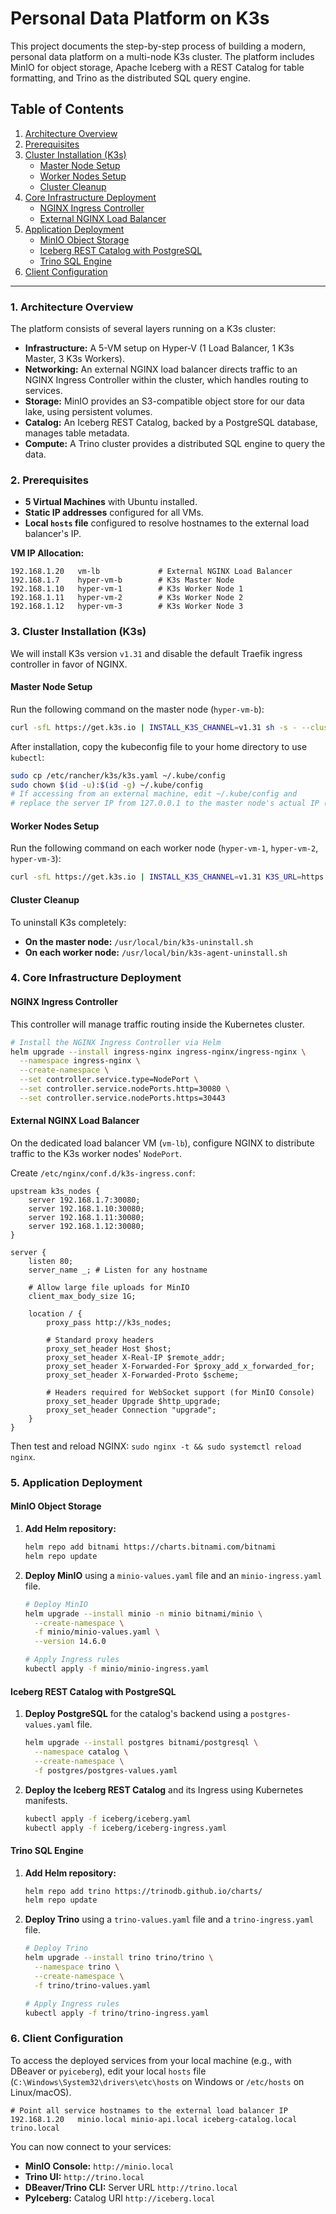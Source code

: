 # Personal Data Platform on K3s

This project documents the step-by-step process of building a modern, personal data platform on a multi-node K3s cluster. The platform includes MinIO for object storage, Apache Iceberg with a REST Catalog for table formatting, and Trino as the distributed SQL query engine.

## Table of Contents

1.  [Architecture Overview](#1-architecture-overview)
2.  [Prerequisites](#2-prerequisites)
3.  [Cluster Installation (K3s)](#3-cluster-installation-k3s)
    *   [Master Node Setup](#master-node-setup)
    *   [Worker Nodes Setup](#worker-nodes-setup)
    *   [Cluster Cleanup](#cluster-cleanup)
4.  [Core Infrastructure Deployment](#4-core-infrastructure-deployment)
    *   [NGINX Ingress Controller](#nginx-ingress-controller)
    *   [External NGINX Load Balancer](#external-nginx-load-balancer)
5.  [Application Deployment](#5-application-deployment)
    *   [MinIO Object Storage](#minio-object-storage)
    *   [Iceberg REST Catalog with PostgreSQL](#iceberg-rest-catalog-with-postgresql)
    *   [Trino SQL Engine](#trino-sql-engine)
6.  [Client Configuration](#6-client-configuration)

---

### 1. Architecture Overview

The platform consists of several layers running on a K3s cluster:

-   **Infrastructure:** A 5-VM setup on Hyper-V (1 Load Balancer, 1 K3s Master, 3 K3s Workers).
-   **Networking:** An external NGINX load balancer directs traffic to an NGINX Ingress Controller within the cluster, which handles routing to services.
-   **Storage:** MinIO provides an S3-compatible object store for our data lake, using persistent volumes.
-   **Catalog:** An Iceberg REST Catalog, backed by a PostgreSQL database, manages table metadata.
-   **Compute:** A Trino cluster provides a distributed SQL engine to query the data.

### 2. Prerequisites

-   **5 Virtual Machines** with Ubuntu installed.
-   **Static IP addresses** configured for all VMs.
-   **Local `hosts` file** configured to resolve hostnames to the external load balancer's IP.

**VM IP Allocation:**
```
192.168.1.20   vm-lb             # External NGINX Load Balancer
192.168.1.7    hyper-vm-b        # K3s Master Node
192.168.1.10   hyper-vm-1        # K3s Worker Node 1
192.168.1.11   hyper-vm-2        # K3s Worker Node 2
192.168.1.12   hyper-vm-3        # K3s Worker Node 3
```

### 3. Cluster Installation (K3s)

We will install K3s version `v1.31` and disable the default Traefik ingress controller in favor of NGINX.

#### Master Node Setup

Run the following command on the master node (`hyper-vm-b`):

```bash
curl -sfL https://get.k3s.io | INSTALL_K3S_CHANNEL=v1.31 sh -s - --cluster-init --token k3scluster --disable traefik --disable servicelb
```

After installation, copy the kubeconfig file to your home directory to use `kubectl`:

```bash
sudo cp /etc/rancher/k3s/k3s.yaml ~/.kube/config
sudo chown $(id -u):$(id -g) ~/.kube/config
# If accessing from an external machine, edit ~/.kube/config and
# replace the server IP from 127.0.0.1 to the master node's actual IP (192.168.1.7).
```

#### Worker Nodes Setup

Run the following command on each worker node (`hyper-vm-1`, `hyper-vm-2`, `hyper-vm-3`):

```bash
curl -sfL https://get.k3s.io | INSTALL_K3S_CHANNEL=v1.31 K3S_URL=https://192.168.1.7:6443 K3S_TOKEN=k3scluster sh -
```

#### Cluster Cleanup

To uninstall K3s completely:
-   **On the master node:** `/usr/local/bin/k3s-uninstall.sh`
-   **On each worker node:** `/usr/local/bin/k3s-agent-uninstall.sh`

### 4. Core Infrastructure Deployment

#### NGINX Ingress Controller

This controller will manage traffic routing inside the Kubernetes cluster.

```bash
# Install the NGINX Ingress Controller via Helm
helm upgrade --install ingress-nginx ingress-nginx/ingress-nginx \
  --namespace ingress-nginx \
  --create-namespace \
  --set controller.service.type=NodePort \
  --set controller.service.nodePorts.http=30080 \
  --set controller.service.nodePorts.https=30443
```

#### External NGINX Load Balancer

On the dedicated load balancer VM (`vm-lb`), configure NGINX to distribute traffic to the K3s worker nodes' `NodePort`.

Create `/etc/nginx/conf.d/k3s-ingress.conf`:
```nginx
upstream k3s_nodes {
    server 192.168.1.7:30080;
    server 192.168.1.10:30080;
    server 192.168.1.11:30080;
    server 192.168.1.12:30080;
}

server {
    listen 80;
    server_name _; # Listen for any hostname

    # Allow large file uploads for MinIO
    client_max_body_size 1G;

    location / {
        proxy_pass http://k3s_nodes;

        # Standard proxy headers
        proxy_set_header Host $host;
        proxy_set_header X-Real-IP $remote_addr;
        proxy_set_header X-Forwarded-For $proxy_add_x_forwarded_for;
        proxy_set_header X-Forwarded-Proto $scheme;

        # Headers required for WebSocket support (for MinIO Console)
        proxy_set_header Upgrade $http_upgrade;
        proxy_set_header Connection "upgrade";
    }
}
```
Then test and reload NGINX: `sudo nginx -t && sudo systemctl reload nginx`.

### 5. Application Deployment

#### MinIO Object Storage

1.  **Add Helm repository:**
    ```bash
    helm repo add bitnami https://charts.bitnami.com/bitnami
    helm repo update
    ```
2.  **Deploy MinIO** using a `minio-values.yaml` file and an `minio-ingress.yaml` file.
    ```bash
    # Deploy MinIO
    helm upgrade --install minio -n minio bitnami/minio \
      --create-namespace \
      -f minio/minio-values.yaml \
      --version 14.6.0

    # Apply Ingress rules
    kubectl apply -f minio/minio-ingress.yaml
    ```

#### Iceberg REST Catalog with PostgreSQL

1.  **Deploy PostgreSQL** for the catalog's backend using a `postgres-values.yaml` file.
    ```bash
    helm upgrade --install postgres bitnami/postgresql \
      --namespace catalog \
      --create-namespace \
      -f postgres/postgres-values.yaml
    ```
2.  **Deploy the Iceberg REST Catalog** and its Ingress using Kubernetes manifests.
    ```bash
    kubectl apply -f iceberg/iceberg.yaml
    kubectl apply -f iceberg/iceberg-ingress.yaml
    ```

#### Trino SQL Engine

1.  **Add Helm repository:**
    ```bash
    helm repo add trino https://trinodb.github.io/charts/
    helm repo update
    ```
2.  **Deploy Trino** using a `trino-values.yaml` file and a `trino-ingress.yaml` file.
    ```bash
    # Deploy Trino
    helm upgrade --install trino trino/trino \
      --namespace trino \
      --create-namespace \
      -f trino/trino-values.yaml

    # Apply Ingress rules
    kubectl apply -f trino/trino-ingress.yaml
    ```

### 6. Client Configuration

To access the deployed services from your local machine (e.g., with DBeaver or `pyiceberg`), edit your local `hosts` file (`C:\Windows\System32\drivers\etc\hosts` on Windows or `/etc/hosts` on Linux/macOS).

```
# Point all service hostnames to the external load balancer IP
192.168.1.20   minio.local minio-api.local iceberg-catalog.local trino.local
```

You can now connect to your services:
-   **MinIO Console:** `http://minio.local`
-   **Trino UI:** `http://trino.local`
-   **DBeaver/Trino CLI:** Server URL `http://trino.local`
-   **PyIceberg:** Catalog URI `http://iceberg.local`